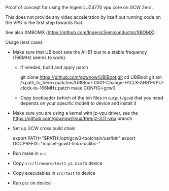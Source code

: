 Proof of concept for using the Ingenic JZ4770 vpu core on GCW Zero.

This does not provide any video acceleration by itself but running code on the VPU
is the first step towards that.

See also XMBOMX (https://github.com/IngenicSemiconductor/XBOMX).

Usage (test case):

- Make sure that UBIboot sets the AHB1 bus to a stable
  frequency (166MHz seems to work).

  - If needed, build and apply patch

    git clone https://github.com/gcwnow/UBIBoot.git
    cd UBIBoot
    git am /<path_to_here>/patches/UBIBoot-0001-Change-H1CLK-AHB1-VPU-clock-to-166MHz.patch
    make CONFIG=gcw0

  - Copy bootloader (which of the bin files in `output/gcw0` that you need depends on your specific model) to device and install it

- Make sure you are using a kernel with jz-vpu driver, see the
  https://github.com/gcwnow/linux/tree/jz-3.11-vpu branch

- Set up GCW cross build chain

    export PATH="$PATH:/opt/gcw0-toolchain/usr/bin"
    export GCCPREFIX="mipsel-gcw0-linux-uclibc-"
   
- Run make in `src` 
- Copy `src/firmware/test1_p1.bin` to device
- Copy executables in `src/test` to device
- Run `poc` on device

